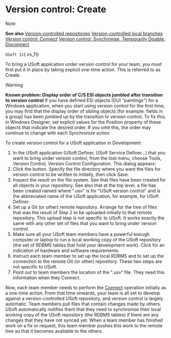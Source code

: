 # Version control: Create

> [!NOTE]
> **See also**
> [Version-controlled repositories](/docs/Repositories/Version%20control/Versioncontrolled%20repositories.md)
> [Version-controlled local branches](/docs/Repositories/Version%20control/Versioncontrolled%20local%20branches.md)
> [Version control: Connect](/docs/Repositories/Version%20control/Version%20control%20Connect.md)
> [Version control: Synchronise, Temporarily Disable, Disconnect](/docs/Repositories/Version%20control/Version%20control%20Synchronize%20Temporarily%20Disable%20Disconnect.md)

`USoft 11`{.vs_11}

To bring a USoft application under version control for your team, you must first put it in place by taking explicit one-time action. This is referred to as Create.

> [!WARNING]
> **Known problem: Display order of C/S ESI objects jumbled after transition to version control**
> If you have defined ESI objects (GUI "paintings") for a Windows application, when you start using version control for the first time, you may find that the display order of sibling objects (for example: fields in a group) has been jumbled up by the transition to version control.
> To fix this, in Windows Designer, set explicit values for the Position property of these objects that indicate the desired order. If you omit this, the order may continue to change with each Synchronize action.

To create version control for a USoft application in Development:

1. In the USoft application (USoft Definer, USoft Service Definer...) that you want to bring under version control, from the tool menu, choose Tools, Version Control, Version Control Configuration. This dialog appears:	
2. Click the button. Specify the file directory where you want the files for version control to be written to initially, then click Save.
3. Inspect the result on the file system. See that files have been created for all objects in your repository. See also that at the top level, a file has been created named		where ".usv" is for "USoft version control" and  is the abbreviated name of the USoft application, for example, for USoft Definer:	
4. Set up a Git (or other) remote repository. Arrange for the tree of files that was the result of Step 2 to be uploaded initially to that remote repository. This upload step is not specific to USoft. It works exactly the same with any other set of files that you want to bring under version control.
5. Make sure all your USoft team members have a powerful enough computer or laptop to run a local working copy of the USoft repository (the set of RDBMS tables that hold your development work). Click  for an indication of hardware and software requirements.
6. Instruct each team member to set up the local RDBMS and to set up the connection to the remote Git (or other) repository. These two steps are not specific to USoft.
7. Point out to team members the location of the ".usv” file. They need this information when they Connect.

Now, each team member needs to perform the [Connect](/docs/Repositories/Version%20control/Version%20control%20Connect.md) operation initially as a one-time action. From that time onwards, your team is all set to develop against a version-controlled USoft repository, and version control is largely automatic. Team members pull files that contain changes made by others. USoft automatically notifies them that they need to synchronise their local working copy of the USoft repository (the RDBMS tables) if there are any changes that they have not synced yet. When a team member has finished work on a fix or request, this team member pushes this work to the remote tree so that it becomes available to the others.